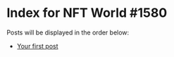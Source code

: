 # Index for NFT World #1580
Posts will be displayed in the order below:

- [Your first post](./001-first.md)

